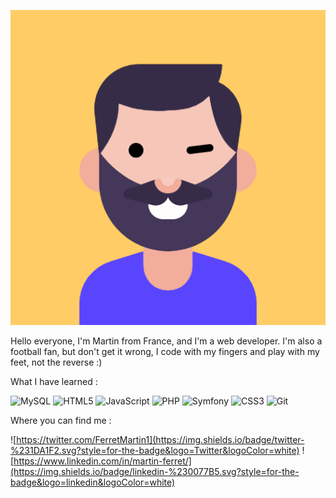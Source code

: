 ![Cover](https://github.com/MartinFerret/MartinFerret/blob/main/avatar.png) 

Hello everyone, I'm Martin from France, and I'm a web developer. I'm also a football fan, but don't get it wrong, I code with my fingers and play with my feet, not the reverse :)

What I have learned :


![MySQL](https://img.shields.io/badge/mysql-%2300f.svg?style=for-the-badge&logo=mysql&logoColor=white)
![HTML5](https://img.shields.io/badge/html5-%23E34F26.svg?style=for-the-badge&logo=html5&logoColor=white)
![JavaScript](https://img.shields.io/badge/javascript-%23323330.svg?style=for-the-badge&logo=javascript&logoColor=%23F7DF1E)
![PHP](https://img.shields.io/badge/php-%23777BB4.svg?style=for-the-badge&logo=php&logoColor=white)
![Symfony](https://img.shields.io/badge/symfony-%23000000.svg?style=for-the-badge&logo=symfony&logoColor=white)
![CSS3](https://img.shields.io/badge/css3-%231572B6.svg?style=for-the-badge&logo=css3&logoColor=white)
![Git](https://img.shields.io/badge/git-%23F05033.svg?style=for-the-badge&logo=git&logoColor=white)

Where you can find me :

![https://twitter.com/FerretMartin1](https://img.shields.io/badge/twitter-%231DA1F2.svg?style=for-the-badge&logo=Twitter&logoColor=white)
![https://www.linkedin.com/in/martin-ferret/](https://img.shields.io/badge/linkedin-%230077B5.svg?style=for-the-badge&logo=linkedin&logoColor=white)

